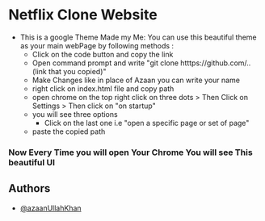 
# Netflix Clone Website

- This is a google Theme Made my Me: You can use this beautiful theme as your main webPage by following methods :
  - Click on the code button and copy the link
  - Open command prompt and write "git clone htttps://github.com/..(link that you copied)"
  - Make Changes like in place of Azaan you can write your name
  - right click on index.html file and copy path
  - open chrome on the top right click on three dots > Then Click on Settings > Then click on "on startup"
  - you will see three options
     - Click on the last one i.e "open a specific page or set of page"
  - paste the copied path

### Now Every Time you will open Your Chrome You will see This beautiful UI


## Authors

- [@azaanUllahKhan](https://github.com/AzaanUllah-Khan)


